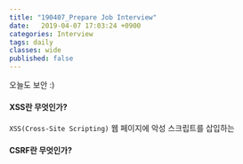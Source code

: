 ```yaml
---
title: "190407_Prepare Job Interview"
date:   2019-04-07 17:03:24 +0900
categories: Interview
tags: daily
classes: wide
published: false
---
```


오늘도 보안 :)  
  
#### XSS란 무엇인가?

`XSS(Cross-Site Scripting)` 웹 페이지에 악성 스크립트를 삽입하는 

#### CSRF란 무엇인가?